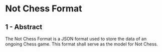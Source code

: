 # Not Chess Format

## 1 - Abstract

The Not Chess Format is a JSON format used to store the data of an ongoing Chess game.
This format shall serve as the model for Not Chess.